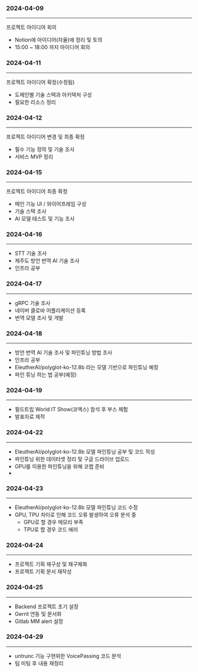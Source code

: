 ### 2024-04-09
---
  
프로젝트 아이디어 회의

- Notion에 아이디어(자율)에 정리 및 토의
- 15:00 ~ 18:00 까지 아이디어 회의


  
### 2024-04-11
---
  
프로젝트 아이디어 확정(수정됨)

- 도메인별 기술 스택과 아키텍처 구성
- 필요한 리소스 정리


  
### 2024-04-12
---
  
프로젝트 아이디어 변경 및 최종 확정

- 필수 기능 정의 및 기술 조사
- 서비스 MVP 정리

 
  
### 2024-04-15
---
  
프로젝트 아이디어 최종 확정

- 메인 기능 UI / 와이어프레임 구성
- 기술 스택 조사
- AI 모델 테스트 및 기능 조사


  
### 2024-04-16
---
  
- STT 기술 조사
- 제주도 방언 번역 AI 기술 조사  
- 인프라 공부
  
  
### 2024-04-17
---
- gRPC 기술 조사
- 네이버 클로바 어플리케이션 등록  
- 번역 모델 조사 및 개발


### 2024-04-18
---
- 방언 번역 AI 기술 조사 및 파인튜닝 방법 조사
- 인프라 공부
- EleutherAI/polyglot-ko-12.8b 라는 모델 기반으로 파인튜닝 예정
- 파인 튜닝 하는 법 공부(예정)


### 2024-04-19
---
- 필드트립  World IT Show(코엑스) 참석 후 부스 체험
- 발표자료 제작

### 2024-04-22
---
-  EleutherAI/polyglot-ko-12.8b 모델 파인튜닝 공부 및 코드 작성
-  파인튜닝 위한 데이터셋 정리 및 구글 드라이브 업로드
-  GPU를 이용한 파인튜닝을 위해 코랩 준비
-  

### 2024-04-23
---
- EleutherAI/polyglot-ko-12.8b 모델 파인튜닝 코드 수정
- GPU, TPU 차이로 인해 코드 오류 발생하여 오류 분석 중
  - GPU로 할 경우 메모리 부족
  - TPU로 할 경우 코드 에러


### 2024-04-24
---
- 프로젝트 기획 재구성 및 재구체화
- 프로젝트 기획 문서 재작성

### 2024-04-25
---
- Backend 프로젝트 초기 설정
- Gerrit 연동 및 문서화
- Gitlab MM alert 설정

### 2024-04-29
---
- untrunc 기능 구현위한 VoicePassing 코드 분석
- 팀 미팅 후 내용 재정리